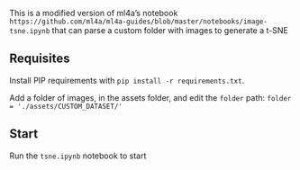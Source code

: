 This is a modified version of ml4a’s notebook `https://github.com/ml4a/ml4a-guides/blob/master/notebooks/image-tsne.ipynb` that can parse a custom folder with images to generate a t-SNE

Requisites
----------

Install PIP requirements with `pip install -r requirements.txt`.

Add a folder of images, in the assets folder, and edit the `folder` path: `folder = './assets/CUSTOM_DATASET/'`

Start
-----

Run the `tsne.ipynb` notebook to start 

